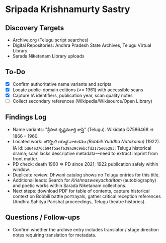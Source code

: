 # Sripada Krishnamurty Sastry

## Discovery Targets
- Archive.org (Telugu script searches)
- Digital Repositories: Andhra Pradesh State Archives, Telugu Virtual Library
- Sarada Niketanam Library uploads

## To-Do
- [x] Confirm authoritative name variants and scripts
- [x] Locate public-domain editions (<= 1961) with accessible scans
- [x] Capture IA identifiers, publication year, scan quality notes
- [ ] Collect secondary references (Wikipedia/Wikisource/Open Library)

## Findings Log
- Name variants: "శ్రీపాద కృష్ణమూర్తి శాస్త్రి" (Telugu). Wikidata Q7586468 ⇒ 1866 – 1960.
- Located work: *బొబ్బిలి యుద్ధ నాటకము (Bobbili Yuddha Natakamu)* (1922). IA id: `bd64e376cb94f5aef639a29c9ebcfd2175e65283`; Telugu historical drama; scan lacks descriptive metadata—need to extract imprint from front matter.
- PD check: death 1960 ⇒ PD since 2021; 1922 publication safely within window.
- Duplicate review: Dhwani catalog shows no Telugu entries for this title.
- Additional leads: Search for *Krishnasweeyacharitam* (autobiography) and poetic works within Sarada Niketanam collections.
- Next steps: download PDF for table of contents, capture historical context on Bobbili battle portrayals, gather critical reception references (Andhra Sahitya Parishat proceedings, Telugu theatre histories).

## Questions / Follow-ups
- Confirm whether the archive entry includes translator / stage direction notes requiring translation for metadata.
